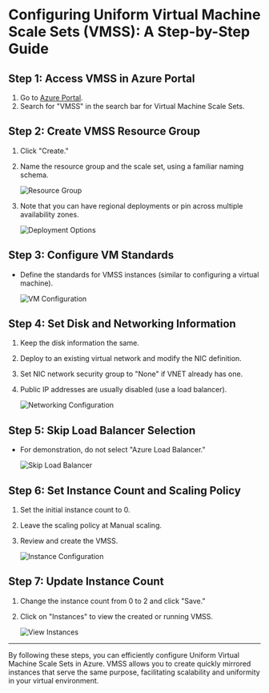 # Configuring Uniform Virtual Machine Scale Sets (VMSS): A Step-by-Step Guide

## Step 1: Access VMSS in Azure Portal
1. Go to [Azure Portal](https://www.portal.azure.com).
2. Search for "VMSS" in the search bar for Virtual Machine Scale Sets.

## Step 2: Create VMSS Resource Group
1. Click "Create."
2. Name the resource group and the scale set, using a familiar naming schema.

   ![Resource Group](https://github.com/apsessoms/AzureAdminWalkThrus/assets/99392512/0204037c-69a7-4516-a95f-fc37d5a96098)

3. Note that you can have regional deployments or pin across multiple availability zones.

   ![Deployment Options](https://github.com/apsessoms/AzureAdminWalkThrus/assets/99392512/e8c8fd91-83ba-40da-ab38-99247967981e)

## Step 3: Configure VM Standards
- Define the standards for VMSS instances (similar to configuring a virtual machine).

   ![VM Configuration](https://github.com/apsessoms/AzureAdminWalkThrus/assets/99392512/baf5b85b-3e9f-4eba-b1f5-bbea16ae2247)

## Step 4: Set Disk and Networking Information
1. Keep the disk information the same.
2. Deploy to an existing virtual network and modify the NIC definition.
3. Set NIC network security group to "None" if VNET already has one.
4. Public IP addresses are usually disabled (use a load balancer).

   ![Networking Configuration](https://github.com/apsessoms/AzureAdminWalkThrus/assets/99392512/12350f23-f9b7-46c0-ac69-5429ce59a4d8)

## Step 5: Skip Load Balancer Selection
- For demonstration, do not select "Azure Load Balancer."

   ![Skip Load Balancer](https://github.com/apsessoms/AzureAdminWalkThrus/assets/99392512/8ff6a6ee-4231-42e8-a110-77bce5231805)

## Step 6: Set Instance Count and Scaling Policy
1. Set the initial instance count to 0.
2. Leave the scaling policy at Manual scaling.
3. Review and create the VMSS.

   ![Instance Configuration](https://github.com/apsessoms/AzureAdminWalkThrus/assets/99392512/1d87742f-b378-48be-92ec-b2efffdb9732)

## Step 7: Update Instance Count
1. Change the instance count from 0 to 2 and click "Save."
2. Click on "Instances" to view the created or running VMSS.

   ![View Instances](https://github.com/apsessoms/AzureAdminWalkThrus/assets/99392512/2324543b-d082-4679-ab8a-bead8aaa7318)

---

By following these steps, you can efficiently configure Uniform Virtual Machine Scale Sets in Azure. VMSS allows you to create quickly mirrored instances that serve the same purpose, facilitating scalability and uniformity in your virtual environment.
